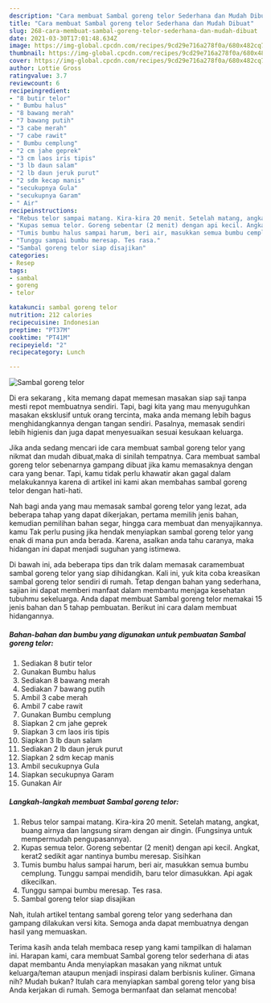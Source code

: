 ```yaml
---
description: "Cara membuat Sambal goreng telor Sederhana dan Mudah Dibuat"
title: "Cara membuat Sambal goreng telor Sederhana dan Mudah Dibuat"
slug: 268-cara-membuat-sambal-goreng-telor-sederhana-dan-mudah-dibuat
date: 2021-03-30T17:01:48.634Z
image: https://img-global.cpcdn.com/recipes/9cd29e716a278f0a/680x482cq70/sambal-goreng-telor-foto-resep-utama.jpg
thumbnail: https://img-global.cpcdn.com/recipes/9cd29e716a278f0a/680x482cq70/sambal-goreng-telor-foto-resep-utama.jpg
cover: https://img-global.cpcdn.com/recipes/9cd29e716a278f0a/680x482cq70/sambal-goreng-telor-foto-resep-utama.jpg
author: Lottie Gross
ratingvalue: 3.7
reviewcount: 6
recipeingredient:
- "8 butir telor"
- " Bumbu halus"
- "8 bawang merah"
- "7 bawang putih"
- "3 cabe merah"
- "7 cabe rawit"
- " Bumbu cemplung"
- "2 cm jahe geprek"
- "3 cm laos iris tipis"
- "3 lb daun salam"
- "2 lb daun jeruk purut"
- "2 sdm kecap manis"
- "secukupnya Gula"
- "secukupnya Garam"
- " Air"
recipeinstructions:
- "Rebus telor sampai matang. Kira-kira 20 menit. Setelah matang, angkat, buang airnya dan langsung siram dengan air dingin. (Fungsinya untuk mempermudah pengupasannya)."
- "Kupas semua telor. Goreng sebentar (2 menit) dengan api kecil. Angkat, kerat2 sedikit agar nantinya bumbu meresap. Sisihkan"
- "Tumis bumbu halus sampai harum, beri air, masukkan semua bumbu cemplung. Tunggu sampai mendidih, baru telor dimasukkan. Api agak dikecilkan."
- "Tunggu sampai bumbu meresap. Tes rasa."
- "Sambal goreng telor siap disajikan"
categories:
- Resep
tags:
- sambal
- goreng
- telor

katakunci: sambal goreng telor 
nutrition: 212 calories
recipecuisine: Indonesian
preptime: "PT37M"
cooktime: "PT41M"
recipeyield: "2"
recipecategory: Lunch

---
```



![Sambal goreng telor](https://img-global.cpcdn.com/recipes/9cd29e716a278f0a/680x482cq70/sambal-goreng-telor-foto-resep-utama.jpg)

Di era  sekarang , kita memang dapat memesan masakan siap saji tanpa mesti repot membuatnya sendiri. Tapi, bagi kita yang mau menyuguhkan masakan eksklusif untuk orang tercinta, maka anda memang lebih bagus menghidangkannya dengan tangan sendiri. Pasalnya, memasak sendiri lebih higienis dan juga dapat menyesuaikan sesuai kesukaan keluarga.

Jika anda sedang mencari ide cara membuat sambal goreng telor yang nikmat dan mudah dibuat,maka di sinilah tempatnya. Cara membuat sambal goreng telor  sebenarnya gampang dibuat jika kamu memasaknya dengan cara yang benar. Tapi, kamu tidak perlu khawatir akan gagal dalam melakukannya 
karena di artikel ini kami akan membahas sambal goreng telor dengan hati-hati.  



Nah bagi anda yang mau memasak sambal goreng telor yang lezat, ada beberapa tahap yang dapat dikerjakan, pertama memilih jenis bahan, kemudian pemilihan bahan segar, hingga cara membuat dan menyajikannya. kamu Tak perlu pusing jika hendak menyiapkan sambal goreng telor yang enak di mana pun anda berada. Karena, asalkan anda  tahu caranya, maka hidangan ini dapat menjadi suguhan yang istimewa.

Di bawah ini, ada beberapa tips dan trik dalam memasak caramembuat sambal goreng telor yang siap dihidangkan. Kali ini, yuk kita coba kreasikan sambal goreng telor sendiri di rumah. Tetap dengan bahan yang sederhana, sajian ini dapat memberi manfaat dalam membantu menjaga kesehatan tubuhmu sekeluarga. Anda dapat membuat Sambal goreng telor memakai 15 jenis bahan dan 5 tahap pembuatan. Berikut ini cara dalam membuat hidangannya.

<!--inarticleads1-->

##### Bahan-bahan dan bumbu yang digunakan untuk pembuatan Sambal goreng telor:

1. Sediakan 8 butir telor
1. Gunakan  Bumbu halus
1. Sediakan 8 bawang merah
1. Sediakan 7 bawang putih
1. Ambil 3 cabe merah
1. Ambil 7 cabe rawit
1. Gunakan  Bumbu cemplung
1. Siapkan 2 cm jahe geprek
1. Siapkan 3 cm laos iris tipis
1. Siapkan 3 lb daun salam
1. Sediakan 2 lb daun jeruk purut
1. Siapkan 2 sdm kecap manis
1. Ambil secukupnya Gula
1. Siapkan secukupnya Garam
1. Gunakan  Air




<!--inarticleads2-->

##### Langkah-langkah membuat Sambal goreng telor:

1. Rebus telor sampai matang. Kira-kira 20 menit. Setelah matang, angkat, buang airnya dan langsung siram dengan air dingin. (Fungsinya untuk mempermudah pengupasannya).
1. Kupas semua telor. Goreng sebentar (2 menit) dengan api kecil. Angkat, kerat2 sedikit agar nantinya bumbu meresap. Sisihkan
1. Tumis bumbu halus sampai harum, beri air, masukkan semua bumbu cemplung. Tunggu sampai mendidih, baru telor dimasukkan. Api agak dikecilkan.
1. Tunggu sampai bumbu meresap. Tes rasa.
1. Sambal goreng telor siap disajikan




Nah, itulah artikel tentang  sambal goreng telor  yang sederhana dan gampang dilakukan versi kita. Semoga anda dapat membuatnya dengan hasil yang memuaskan. 

Terima kasih anda telah membaca resep yang kami tampilkan di halaman ini. Harapan kami, cara membuat  Sambal goreng telor sederhana di atas dapat membantu Anda menyiapkan masakan yang nikmat untuk keluarga/teman ataupun menjadi inspirasi dalam berbisnis kuliner. Gimana nih? Mudah bukan? Itulah cara menyiapkan sambal goreng telor yang bisa Anda kerjakan di rumah. Semoga bermanfaat dan selamat mencoba!

